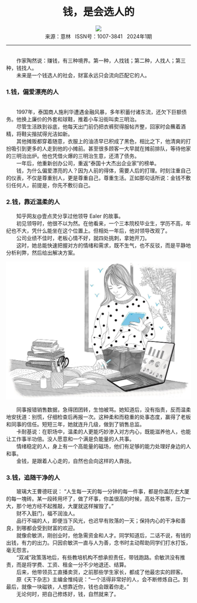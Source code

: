 # <center>钱，是会选人的</center>

<div align=center><img src="https://raw.githubusercontent.com/leaguecn/magazines/main/img_authors/%d7%f7%d5%df%a3%bayangtuo.jpg"></div>

<center>来源：意林   ISSN号：1007-3841   2024年1期</center>

* * *

<br>　　作家陶然说：赚钱，有三种境界。第一种，人找钱；第二种，人找人；第三种，钱找人。  
　　未来是一个钱选人的社会，财富永远只会流向匹配它的人。

### 1.钱，偏爱漂亮的人

  
<br>　　1997年，泰国商人施利华遭遇金融风暴，多年积蓄付诸东流，还欠下巨额债务。他换上廉价的外套和球鞋，推着小车沿街叫卖三明治。  
　　尽管生活跌到谷底，他每天出门前仍把衣裤熨得服帖齐整，回家时会蘸着酒精，将鞋尖揩拭得光洁如新。  
　　其他摊贩都穿着随意，衣服上的油渍早已积成了黑色，相比之下，他清爽的打扮吸引到更多的人走到他的小摊前。甚至很多顾客一大早就在摊前排队，等待他家的三明治出炉。他也凭借火爆的三明治生意，还清了债务。  
　　一年后，他重新创办公司，重返“泰国十大杰出企业家”的榜单。  
　　钱，为什么偏爱漂亮的人？因为人前的得体，需要人后的打理。时刻注重自己的仪表，不仅是尊重别人，更是尊重自己，尊重生活。正如那句话所说：金钱不敷衍任何人，前提是，你先不敷衍自己。

### 2.钱，靠近温柔的人

  
　　知乎网友@壹点灵分享过他领导 Ealer 的故事。  
　　初见领导时，他很不以为然。在他看来，一个三本院校毕业生，学历不高，年纪也不大，凭什么能坐在这个位置上。但相处一年后，他对领导改观了。  
　　公司业绩不佳时，老板心情不好，就四处挑刺，拿她开刀。  
　　这时，她总能快速把握对方的情绪和需求，既不生气，也不反驳，而是平静地分析利弊，然后给出解决方案。

![](https://raw.githubusercontent.com/leaguecn/magazines/main/img/yili20240142-1-l.jpg)

  
　　同事报错销售数据，急得团团转，生怕被骂。她知道后，没有指责，反而温柔地安抚道：别慌，仔细检查后再报一次。这种柔和而稳重的处事态度，赢得了老板和同事的信任。短短三年，她就连升几级，做到了销售总监。  
　　卡耐基说：在职场中，温柔的人更能巧妙渗入对方内心，既能滋养他人，也能让工作事半功倍。没人愿意和一个满是负能量的人共事。  
　　情绪稳定的人，身上有一个高能量的磁场，他们有足够的能力处理好身边的人和事。  
　　金钱，是跟着人心走的，自然也会向这样的人靠拢。

### 3.钱，追随干净的人

  
　　玻璃大王曹德旺说： “人生每一天的每一分钟的每一件事，都是你盖历史大厦的每一塊砖。某一段砖用坏了，做了坏事，你盖很高的时候，高处不胜寒，压力一大，那个地方经不起推敲，大厦就这样摧毁了。”  
　　财不入脏门，福不润浊人。  
　　品行不端的人，即便当下风光，也迟早有败落的一天；保持内心的干净和善良，到哪都会受到财富的欢迎。  
　　就像俞敏洪，刚创业时，他急需资金和人才。同学知道后，二话不说，有钱的出钱，有力的出力。只因俞敏洪一直与人为善，念书时主动帮助同学们打水打饭，毫无怨言。  
　　“双减”政策落地后，有些教培机构不想承担责任，带钱跑路。俞敏洪没有推责，而是将学费、工资、租金一分不少地退还、结算。  
　　后来，他带领员工直播卖货，之前那些学生家长，都成了他最忠实的顾客。  
　　原《天下杂志》主编金惟纯说：“一个活得非常好的人，会不断修炼自己。到最后，就像一块磁铁，人想靠近你，钱也会跟着你走。”  
　　无论何时，把自己修炼好，钱，自然就来了。
